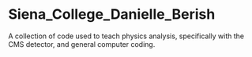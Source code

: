 Siena_College_Danielle_Berish
=============================

A collection of code used to teach physics analysis, specifically with the CMS detector, and general computer coding.